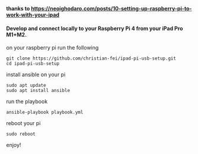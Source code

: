 **thanks to https://neoighodaro.com/posts/10-setting-up-raspberry-pi-to-work-with-your-ipad**

#### Develop and connect locally to your Raspberry Pi 4 from your iPad Pro M1+M2.

on your raspberry pi run the following

```
git clone https://github.com/christian-fei/ipad-pi-usb-setup.git
cd ipad-pi-usb-setup
```

install ansible on your pi

```
sudo apt update
sudo apt install ansible
```

run the playbook

```
ansible-playbook playbook.yml
```

reboot your pi

```
sudo reboot
```

enjoy!